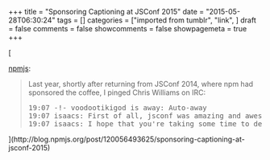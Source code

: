 +++
title = "Sponsoring Captioning at JSConf 2015"
date = "2015-05-28T06:30:24"
tags = []
categories = ["imported from tumblr", "link", ]
draft = false
comments = false
showcomments = false
showpagemeta = true
+++

[<p><a href="http://blog.npmjs.org/post/120056493625/sponsoring-captioning-at-jsconf-2015" class="tumblr_blog" target="_blank">npmjs</a>:</p>

<blockquote>
<p>Last year, shortly after returning from JSConf 2014, where npm had sponsored the coffee, I pinged Chris Williams on IRC:</p> <pre>19:07 -!- voodootikigod is away: Auto-away
19:07 isaacs: First of all, jsconf was amazing and awesome, as always
19:07 isaacs: I hope that you're taking some time to decompress...</pre>
</blockquote>](http://blog.npmjs.org/post/120056493625/sponsoring-captioning-at-jsconf-2015)